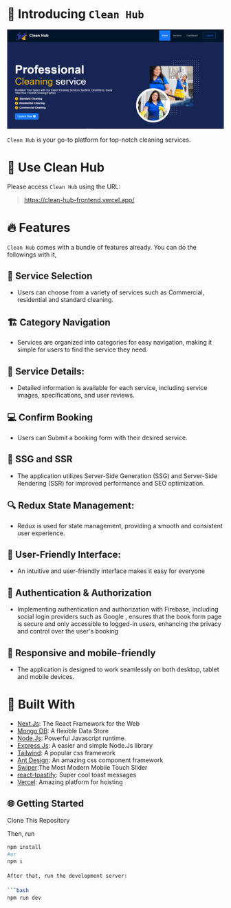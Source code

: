 # 👋 Introducing `Clean Hub`

<p align="center">
    <a href="https://tryshape.vercel.app" target="blank"/>
        <img src="./src//assets//images/home.png" alt="landing" />
    </a>
</p>

`Clean Hub` is your go-to platform for top-notch cleaning services.

# 🚀 Use Clean Hub

Please access `Clean Hub` using the URL:

> https://clean-hub-frontend.vercel.app/

# 🔥 Features

`Clean Hub` comes with a bundle of features already. You can do the followings with it,

## 🎯 Service Selection

- Users can choose from a variety of services such as Commercial, residential and standard cleaning.

## 🏗️ Category Navigation

- Services are organized into categories for easy navigation, making it simple for users to find the service they need.

## 📢 Service Details:

- Detailed information is available for each service, including service images, specifications, and user reviews.

## 💻 Confirm Booking

- Users can Submit a booking form with their desired service.

## 📌 SSG and SSR

- The application utilizes Server-Side Generation (SSG) and Server-Side Rendering (SSR) for improved performance and SEO optimization.

## 🔍 Redux State Management:

- Redux is used for state management, providing a smooth and consistent user experience.

## 🎿 User-Friendly Interface:

- An intuitive and user-friendly interface makes it easy for everyone

## 🔑 Authentication & Authorization

- Implementing authentication and authorization with Firebase, including social login providers such as Google , ensures that the book form page is secure and only accessible to logged-in users, enhancing the privacy and control over the user's booking

## 📱 Responsive and mobile-friendly

- The application is designed to work seamlessly on both desktop, tablet and mobile devices.

# 🍔 Built With

- [Next.Js](https://nextjs.org/): The React Framework for the Web
- [Mongo DB](https://harperdb.io/https://www.mongodb.com/): A flexible Data Store
- [Node.Js](https://nodejs.org/en): Powerful Javascript runtime.
- [Express.Js](http://expressjs.com/): A easier and simple Node.Js library
- [Tailwind](https://tailwindcss.com/): A popular css framework
- [Ant Design](https://ant.design/): An amazing css component framework
- [Swiper](https://swiperjs.com/):The Most Modern Mobile Touch Slider
- [react-toastify](https://www.npmjs.com/package/react-toastify): Super cool toast messages
- [Vercel](http://vercel.com/): Amazing platform for hoisting

## 🌐 Getting Started

Clone This Repository

Then, run

````bash
npm install
#or
npm i

After that, run the development server:

```bash
npm run dev
````

